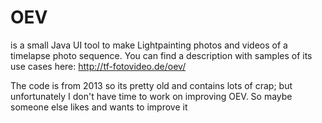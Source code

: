 # OEV
is a small Java UI tool to make Lightpainting photos and videos of a timelapse photo sequence.
You can find a description with samples of its use cases here: http://tf-fotovideo.de/oev/

The code is from 2013 so its pretty old and contains lots of crap; but unfortunately I don't have time to work on improving OEV. So maybe someone else likes and wants to improve it
